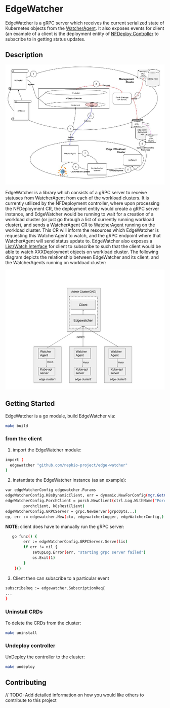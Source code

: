 # EdgeWatcher
EdgeWatcher is a gRPC server which receives the current serialized state of Kubernetes objects from the [WatcherAgent](https://github.com/nephio-project/watcher-agent). It also exposes events for client (an example of a client is the deployment entity of [NFDeploy Controller](https://github.com/nephio-project/nf-deploy-controller) to subscribe to in getting status updates.

## Description

![EdgeWatcher](./img/edge-watcher-overall.jpg)

EdgeWatcher is a library which consists of a gRPC server to receive statuses from WatcherAgent from each of the workload clusters. It is currently utilized by the NFDeployment controller, where upon processing the NFDeployment CR, the deployment entity would create a gRPC server instance, and EdgeWatcher would be running to wait for a creation of a workload cluster (or just go through a list of currently running workload cluster), and sends a WatcherAgent CR to [WatcherAgent](https://github.com/nephio-project/watcher-agent) running on the workload cluster. This CR will inform the resources which EdgeWatcher is requesting this WatcherAgent to watch, and the gRPC endpoint where that WatcherAgent will send status update to. EdgeWatcher also exposes a [List/Watch Interface](https://www.baeldung.com/java-kubernetes-watch) for client to subscribe to such that the client would be able to watch XXXDeployment objects on workload cluster. The following diagram depicts the relationship between EdgeWatcher and its client, and the WatcherAgents running on workload cluster:

![EdgeWatcher and its relationship with client and WatcherAgents](./img/edge-watcher.jpg)

## Getting Started
EdgeWatcher is a go module, build EdgeWatcher via:
```sh
make build
```

### from the client
1. import the EdgeWatcher module:
```sh
import (
  edgewatcher "github.com/nephio-project/edge-watcher"
)
```

2. instantiate the EdgeWatcher instance (as an example):
	
```sh
var edgeWatcherConfig edgewatcher.Params
edgeWatcherConfig.K8sDynamicClient, err = dynamic.NewForConfig(mgr.GetConfig())
edgeWatcherConfig.PorchClient = porch.NewClient(ctrl.Log.WithName("PorchClient"),
        porchclient, k8sRestClient)
edgeWatcherConfig.GRPCServer = grpc.NewServer(grpcOpts...)
ep, err := edgewatcher.New(ctx, edgewatcherLogger, edgeWatcherConfig,)
```

**NOTE**: client does have to manually run the gRPC server:
```sh
   go func() {
        err := edgeWatcherConfig.GRPCServer.Serve(lis)
        if err != nil {
            setupLog.Error(err, "starting grpc server failed")
            os.Exit(1)
        }
    }()
```
	
3. Client then can subscribe to a particular event

```sh
subscribeReq := edgewatcher.SubscriptionReq{
...
}
```

### Uninstall CRDs
To delete the CRDs from the cluster:

```sh
make uninstall
```

### Undeploy controller
UnDeploy the controller to the cluster:

```sh
make undeploy
```

## Contributing
// TODO: Add detailed information on how you would like others to contribute to this project

